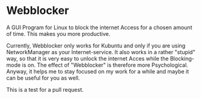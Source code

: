 # Webblocker
A GUI Program for Linux to block the internet Access for a chosen amount of time. This makes you more productive.

Currently, Webblocker only works for Kubuntu and only if you are using NetworkManager as your Internet-service.
It also works in a rather "stupid" way, so that it is very easy to unlock the internet Acces while the Blocking-mode is on. The effect of "Webblocker" is therefore more Psychological. Anyway, it helps me to stay focused on my work for a while and maybe it can be useful for you as well.

This is a test for a pull request.


